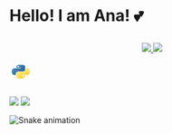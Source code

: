 ## 
<h1>
Hello! I am Ana! 💕
</h1>

## 

<div align="center">
  <a href="https://www.linkedin.com/in/anasimao93/">
  <img height="180em" src="https://github-readme-stats.vercel.app/api?username=anapsimao&show_icons=true&theme=synthwave&include_all_commits=true&count_private=true"/>
  <img height="180em" src="https://github-readme-stats.vercel.app/api/top-langs/?username=anapsimao&layout=compact&langs_count=7&theme=synthwave"/>
</div>
<div style="display: inline_block"><br>
  <img align="center" alt="Rafa-Python" height="30" width="40" src="https://raw.githubusercontent.com/devicons/devicon/master/icons/python/python-original.svg">
</div>
  
  ##
 
<div> 
  <a href = "mailto:anapdsimao@gmail.com"><img src="https://img.shields.io/badge/-Gmail-%23333?style=for-the-badge&logo=gmail&logoColor=red" target="_blank"></a>
  <a href="https://www.linkedin.com/in/anasimao93/" target="_blank"><img src="https://img.shields.io/badge/-LinkedIn-%230077B5?style=for-the-badge&logo=linkedin&logoColor=white" target="_blank"></a> 
  
  ![Snake animation](https://github.com/anapsimao/rafaballerini/blob/output/github-contribution-grid-snake.svg)
  
</div>


